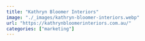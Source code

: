 ```yaml
---
title: "Kathryn Bloomer Interiors"
image: "./_images/kathryn-bloomer-interiors.webp"
url: "https://kathrynbloomerinteriors.com.au/"
categories: ["marketing"]
---
```

